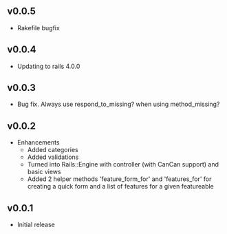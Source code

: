 ## v0.0.5

* Rakefile bugfix

## v0.0.4

* Updating to rails 4.0.0

## v0.0.3

* Bug fix. Always use respond_to_missing? when using method_missing?

## v0.0.2

* Enhancements
	* Added categories
	* Added validations
	* Turned into Rails::Engine with controller (with CanCan support) and basic views
	* Added 2 helper methods 'feature_form_for' and 'features_for' for creating a quick form and a list of features for a given featureable

## v0.0.1

* Initial release